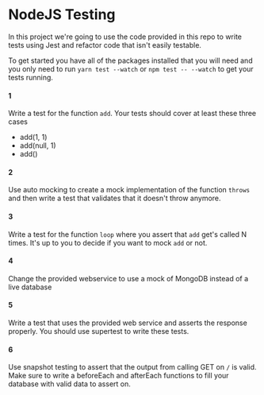# NodeJS Testing

In this project we're going to use the code provided in this repo to write tests using Jest and refactor code that isn't easily testable.

To get started you have all of the packages installed that you will need and you only need to run `yarn test --watch` or `npm test -- --watch` to get your tests running.

#### 1
Write a test for the function `add`. Your tests should cover at least these three cases
+ add(1, 1)
+ add(null, 1)
+ add()

#### 2
Use auto mocking to create a mock implementation of the function `throws` and then write a test that validates that it doesn't throw anymore.

#### 3
Write a test for the function `loop` where you assert that `add` get's called N times. It's up to you to decide if you want to mock `add` or not. 

#### 4
Change the provided webservice to use a mock of MongoDB instead of a live database

#### 5
Write a test that uses the provided web service and asserts the response properly. You should use supertest to write these tests.

#### 6
Use snapshot testing to assert that the output from calling GET on `/` is valid.
Make sure to write a beforeEach and afterEach functions to fill your database with valid data to assert on.

